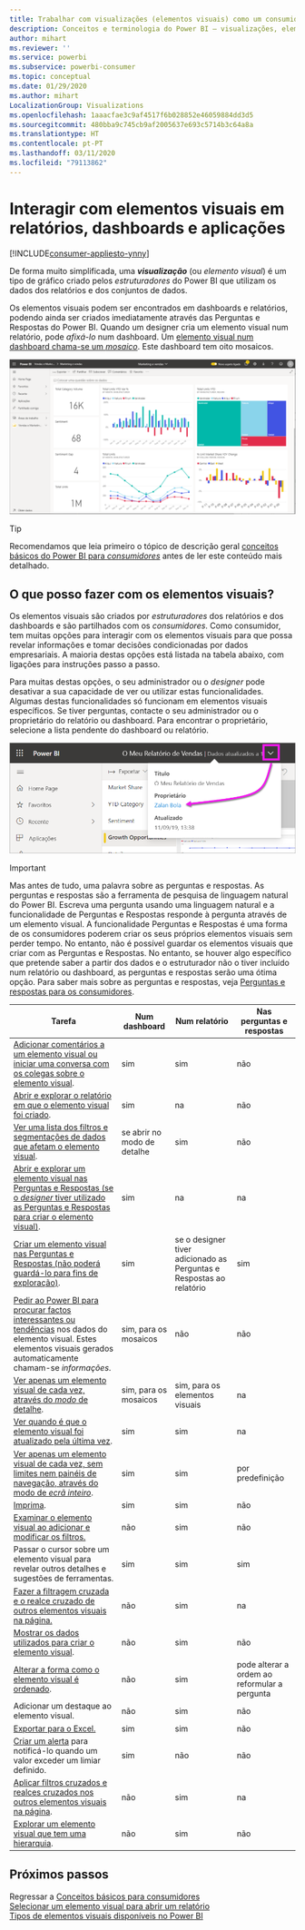 ```yaml
---
title: Trabalhar com visualizações (elementos visuais) como um consumidor
description: Conceitos e terminologia do Power BI – visualizações, elementos visuais. O que é uma visualização, um elemento visual do Power BI.
author: mihart
ms.reviewer: ''
ms.service: powerbi
ms.subservice: powerbi-consumer
ms.topic: conceptual
ms.date: 01/29/2020
ms.author: mihart
LocalizationGroup: Visualizations
ms.openlocfilehash: 1aaacfae3c9af4517f6b028852e46059884dd3d5
ms.sourcegitcommit: 480bba9c745cb9af2005637e693c5714b3c64a8a
ms.translationtype: HT
ms.contentlocale: pt-PT
ms.lasthandoff: 03/11/2020
ms.locfileid: "79113862"
---
```

# <a name="interact-with-visuals-in-reports-dashboards-and-apps"></a>Interagir com elementos visuais em relatórios, dashboards e aplicações

[!INCLUDE[consumer-appliesto-ynny](../includes/consumer-appliesto-ynny.md)]

De forma muito simplificada, uma ***visualização*** (ou *elemento visual*) é um tipo de gráfico criado pelos *estruturadores* do Power BI que utilizam os dados dos relatórios e dos conjuntos de dados. 

Os elementos visuais podem ser encontrados em dashboards e relatórios, podendo ainda ser criados imediatamente através das Perguntas e Respostas do Power BI. Quando um designer cria um elemento visual num relatório, pode *afixá-lo* num dashboard. Um [elemento visual num dashboard chama-se um *mosaico*](end-user-tiles.md). Este dashboard tem oito mosaicos. 

![Dashboard com mosaicos](media/end-user-visualizations/power-bi-dashboard.png)

> [!TIP]
> Recomendamos que leia primeiro o tópico de descrição geral [conceitos básicos do Power BI para *consumidores*](end-user-basic-concepts.md) antes de ler este conteúdo mais detalhado.

## <a name="what-can-i-do-with-visuals"></a>O que posso fazer com os elementos visuais?

Os elementos visuais são criados por *estruturadores* dos relatórios e dos dashboards e são partilhados com os *consumidores*. Como consumidor, tem muitas opções para interagir com os elementos visuais para que possa revelar informações e tomar decisões condicionadas por dados empresariais. A maioria destas opções está listada na tabela abaixo, com ligações para instruções passo a passo.

Para muitas destas opções, o seu administrador ou o *designer* pode desativar a sua capacidade de ver ou utilizar estas funcionalidades. Algumas destas funcionalidades só funcionam em elementos visuais específicos.  Se tiver perguntas, contacte o seu administrador ou o proprietário do relatório ou dashboard. Para encontrar o proprietário, selecione a lista pendente do dashboard ou relatório. 

![Lista pendente de título a mostrar o proprietário](media/end-user-visualizations/power-bi-owner.png)


> [!IMPORTANT]
> Mas antes de tudo, uma palavra sobre as perguntas e respostas. As perguntas e respostas são a ferramenta de pesquisa de linguagem natural do Power BI. Escreva uma pergunta usando uma linguagem natural e a funcionalidade de Perguntas e Respostas responde à pergunta através de um elemento visual. A funcionalidade Perguntas e Respostas é uma forma de os consumidores poderem criar os seus próprios elementos visuais sem perder tempo. No entanto, não é possível guardar os elementos visuais que criar com as Perguntas e Respostas. No entanto, se houver algo específico que pretende saber a partir dos dados e o estruturador não o tiver incluído num relatório ou dashboard, as perguntas e respostas serão uma ótima opção. Para saber mais sobre as perguntas e respostas, veja [Perguntas e respostas para os consumidores](end-user-q-and-a.md).



|Tarefa  |Num dashboard  |Num relatório  | Nas perguntas e respostas
|---------|---------|---------|--------|
|[Adicionar comentários a um elemento visual ou iniciar uma conversa com os colegas sobre o elemento visual](end-user-comment.md).     |  sim       |   sim      |  não  |
|[Abrir e explorar o relatório em que o elemento visual foi criado](end-user-tiles.md).     |    sim     |   na      |  não |
|[Ver uma lista dos filtros e segmentações de dados que afetam o elemento visual](end-user-report-filter.md).     |    se abrir no modo de detalhe     |   sim      |  não |
|[Abrir e explorar um elemento visual nas Perguntas e Respostas (se o *designer* tiver utilizado as Perguntas e Respostas para criar o elemento visual)](end-user-q-and-a.md).     |   sim      |   na      |  na  |
|[Criar um elemento visual nas Perguntas e Respostas (não poderá guardá-lo para fins de exploração)](end-user-q-and-a.md).     |   sim      |   se o designer tiver adicionado as Perguntas e Respostas ao relatório      |  sim  |
|[Pedir ao Power BI para procurar factos interessantes ou tendências](end-user-insights.md) nos dados do elemento visual.  Estes elementos visuais gerados automaticamente chamam-se *informações*.     |    sim, para os mosaicos    |  não       | não   |
|[Ver apenas um elemento visual de cada vez, através do *modo* de detalhe](end-user-focus.md).     | sim, para os mosaicos        |   sim, para os elementos visuais      | na  |
|[Ver quando é que o elemento visual foi atualizado pela última vez](end-user-fresh.md).     |  sim       |    sim     | na  |
|[Ver apenas um elemento visual de cada vez, sem limites nem painéis de navegação, através do modo de *ecrã inteiro*](end-user-focus.md).     |   sim      |  sim       | por predefinição  |
|[Imprima](end-user-print.md).     |  sim       |   sim      | não  |
|[Examinar o elemento visual ao adicionar e modificar os filtros.](end-user-report-filter.md)     |    não     |   sim      | não  |
|Passar o cursor sobre um elemento visual para revelar outros detalhes e sugestões de ferramentas.     |    sim     |   sim      | sim  |
|[Fazer a filtragem cruzada e o realce cruzado de outros elementos visuais na página.](end-user-interactions.md)    |   não      |   sim      | na  |
|[Mostrar os dados utilizados para criar o elemento visual](end-user-show-data.md).     |  não       |   sim      | não  |
| [Alterar a forma como o elemento visual é ordenado](end-user-change-sort.md). | não  | sim  | pode alterar a ordem ao reformular a pergunta  |
| Adicionar um destaque ao elemento visual. | não  | sim  |  não |
| [Exportar para o Excel.](end-user-export.md) | sim | sim | não|
| [Criar um alerta](end-user-alerts.md) para notificá-lo quando um valor exceder um limiar definido.  | sim  | não  | não |
| [Aplicar filtros cruzados e realces cruzados nos outros elementos visuais na página](end-user-report-filter.md).  | não      | sim  | na |
| [Explorar um elemento visual que tem uma hierarquia](end-user-drill.md).  | não  | sim   | não |

## <a name="next-steps"></a>Próximos passos
Regressar a [Conceitos básicos para consumidores](end-user-basic-concepts.md)    
[Selecionar um elemento visual para abrir um relatório](end-user-report-open.md)    
[Tipos de elementos visuais disponíveis no Power BI](end-user-visual-type.md)